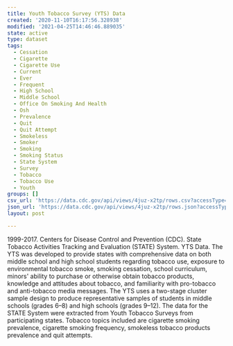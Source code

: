 ```yaml
---
title: Youth Tobacco Survey (YTS) Data
created: '2020-11-10T16:17:56.328938'
modified: '2021-04-25T14:46:46.889035'
state: active
type: dataset
tags:
  - Cessation
  - Cigarette
  - Cigarette Use
  - Current
  - Ever
  - Frequent
  - High School
  - Middle School
  - Office On Smoking And Health
  - Osh
  - Prevalence
  - Quit
  - Quit Attempt
  - Smokeless
  - Smoker
  - Smoking
  - Smoking Status
  - State System
  - Survey
  - Tobacco
  - Tobacco Use
  - Youth
groups: []
csv_url: 'https://data.cdc.gov/api/views/4juz-x2tp/rows.csv?accessType=DOWNLOAD'
json_url: 'https://data.cdc.gov/api/views/4juz-x2tp/rows.json?accessType=DOWNLOAD'
layout: post

---
```

1999-2017.  Centers for Disease Control and Prevention (CDC). State Tobacco Activities Tracking and Evaluation (STATE) System.  YTS Data.  The YTS was developed to provide states with comprehensive data on both middle school and high school students regarding tobacco use, exposure to environmental tobacco smoke, smoking cessation, school curriculum, minors' ability to purchase or otherwise obtain tobacco products, knowledge and attitudes about tobacco, and familiarity with pro-tobacco and anti-tobacco media messages.  The YTS uses a two-stage cluster sample design to produce representative samples of students in middle schools (grades 6–8) and high schools (grades 9–12).  The data for the STATE System were extracted from Youth Tobacco Surveys from participating states.  Tobacco topics included are cigarette smoking prevalence, cigarette smoking frequency, smokeless tobacco products prevalence and quit attempts.
